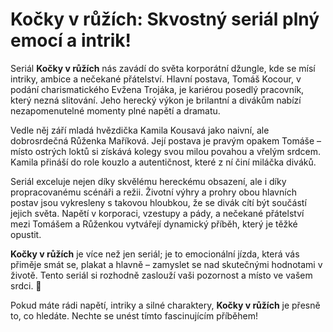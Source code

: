 # **Kočky v růžích**: Skvostný seriál plný emocí a intrik!

Seriál **Kočky v růžích** nás zavádí do světa korporátní džungle, kde se mísí intriky, ambice a nečekané přátelství. Hlavní postava, Tomáš Kocour, v podání charismatického Evžena Trojáka, je kariérou posedlý pracovník, který nezná slitování. Jeho herecký výkon je brilantní a divákům nabízí nezapomenutelné momenty plné napětí a dramatu.

Vedle něj září mladá hvězdička Kamila Kousavá jako naivní, ale dobrosrdečná Růženka Maříková. Její postava je pravým opakem Tomáše – místo ostrých loktů si získává kolegy svou milou povahou a vřelým srdcem. Kamila přináší do role kouzlo a autentičnost, které z ní činí miláčka diváků.

Seriál exceluje nejen díky skvělému hereckému obsazení, ale i díky propracovanému scénáři a režii. Životní výhry a prohry obou hlavních postav jsou vykresleny s takovou hloubkou, že se divák cítí být součástí jejich světa. Napětí v korporaci, vzestupy a pády, a nečekané přátelství mezi Tomášem a Růženkou vytvářejí dynamický příběh, který je těžké opustit.

**Kočky v růžích** je více než jen seriál; je to emocionální jízda, která vás přiměje smát se, plakat a hlavně – zamyslet se nad skutečnými hodnotami v životě. Tento seriál si rozhodně zaslouží vaši pozornost a místo ve vašem srdci. 🌹

Pokud máte rádi napětí, intriky a silné charaktery, **Kočky v růžích** je přesně to, co hledáte. Nechte se unést tímto fascinujícím příběhem!